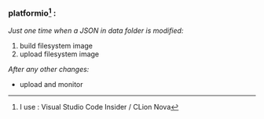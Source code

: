 ### platformio[^1] :
_Just one time when a JSON in data folder is modified:_
  1. build filesystem image
  2. upload filesystem image
     
_After any other changes:_  
  - upload and monitor

[^1]: I use : Visual Studio Code Insider / CLion Nova